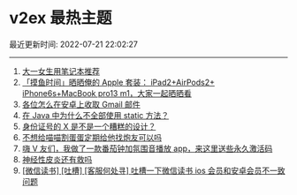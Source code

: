 # v2ex 最热主题

最近更新时间: 2022-07-21 22:02:27

--- 
1. [大一女生用笔记本推荐](https://www.v2ex.com/t/867698) 
2. [「摸鱼时间」晒晒俺的 Apple 套装： iPad2+AirPods2+ iPhone6s+MacBook pro13 m1，大家一起晒晒看](https://www.v2ex.com/t/867677) 
3. [各位怎么在安卓上收取 Gmail 邮件](https://www.v2ex.com/t/867696) 
4. [在 Java 中为什么不全部使用 static 方法？](https://www.v2ex.com/t/867705) 
5. [身份证号的 X 是不是一个糟糕的设计？](https://www.v2ex.com/t/867724) 
6. [不想给喵喵割蛋蛋定期给他找炮友可以吗](https://www.v2ex.com/t/867735) 
7. [嗨 V 友们，我做了一款番茄钟加氛围音播放 app，来这里送些永久激活码](https://www.v2ex.com/t/867753) 
8. [神经性皮炎还有救吗](https://www.v2ex.com/t/867682) 
9. [[微信读书] [吐槽] [客服何处寻] 吐槽一下微信读书 ios 会员和安卓会员不一致问题](https://www.v2ex.com/t/867681) 
